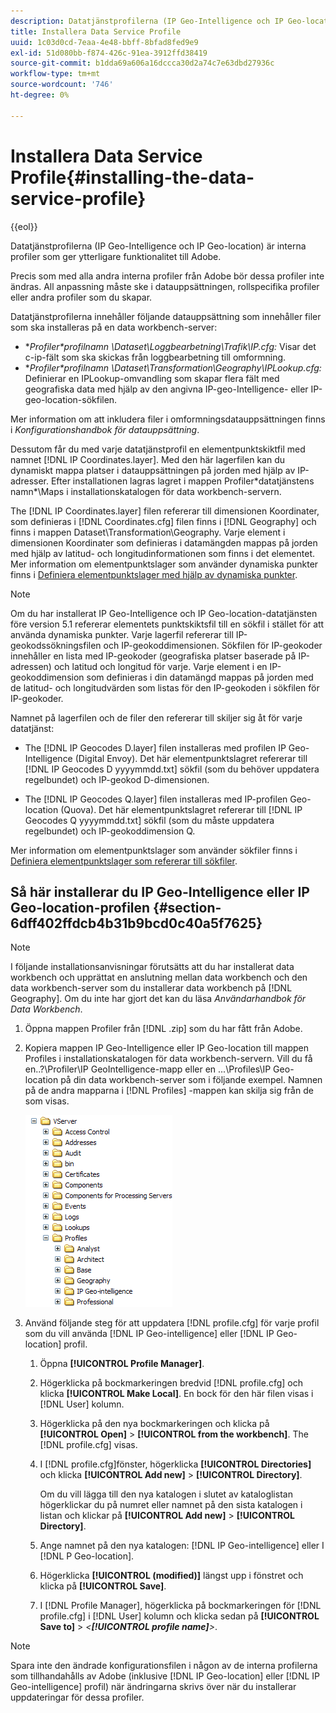 ```yaml
---
description: Datatjänstprofilerna (IP Geo-Intelligence och IP Geo-location) är interna profiler som ger ytterligare funktionalitet till Adobe.
title: Installera Data Service Profile
uuid: 1c03d0cd-7eaa-4e48-bbff-8bfad8fed9e9
exl-id: 51d080bb-f874-426c-91ea-3912ffd38419
source-git-commit: b1dda69a606a16dccca30d2a74c7e63dbd27936c
workflow-type: tm+mt
source-wordcount: '746'
ht-degree: 0%

---
```


# Installera Data Service Profile{#installing-the-data-service-profile}

{{eol}}

Datatjänstprofilerna (IP Geo-Intelligence och IP Geo-location) är interna profiler som ger ytterligare funktionalitet till Adobe.

Precis som med alla andra interna profiler från Adobe bör dessa profiler inte ändras. All anpassning måste ske i datauppsättningen, rollspecifika profiler eller andra profiler som du skapar.

Datatjänstprofilerna innehåller följande datauppsättning som innehåller filer som ska installeras på en data workbench-server:

* **Profiler\*profilnamn *\Dataset\Loggbearbetning\Trafik\IP.cfg:** Visar det c-ip-fält som ska skickas från loggbearbetning till omformning.
* **Profiler\*profilnamn *\Dataset\Transformation\Geography\IPLookup.cfg:** Definierar en IPLookup-omvandling som skapar flera fält med geografiska data med hjälp av den angivna IP-geo-Intelligence- eller IP-geo-location-sökfilen.

Mer information om att inkludera filer i omformningsdatauppsättningen finns i *Konfigurationshandbok för datauppsättning*.

Dessutom får du med varje datatjänstprofil en elementpunktskiktfil med namnet [!DNL IP Coordinates.layer]. Med den här lagerfilen kan du dynamiskt mappa platser i datauppsättningen på jorden med hjälp av IP-adresser. Efter installationen lagras lagret i mappen Profiler\*datatjänstens namn*\Maps i installationskatalogen för data workbench-servern.

The [!DNL IP Coordinates.layer] filen refererar till dimensionen Koordinater, som definieras i [!DNL Coordinates.cfg] filen finns i [!DNL Geography] och finns i mappen Dataset\Transformation\Geography. Varje element i dimensionen Koordinater som definieras i datamängden mappas på jorden med hjälp av latitud- och longitudinformationen som finns i det elementet. Mer information om elementpunktslager som använder dynamiska punkter finns i [Definiera elementpunktslager med hjälp av dynamiska punkter](../../../../home/c-geo-oview/c-wk-img-lyrs/c-elmt-pt-lyrs/c-elmt-pt-lyrs-ref-lkp-files/c-elmt-pt-lyr-file-frmt/c-dyn-pts.md#concept-77ae65bedc3f465489bc135ae7e3c2f3).

>[!NOTE]
>
>Om du har installerat IP Geo-Intelligence och IP Geo-location-datatjänsten före version 5.1 refererar elementets punktskiktsfil till en sökfil i stället för att använda dynamiska punkter. Varje lagerfil refererar till IP-geokodssökningsfilen och IP-geokoddimensionen. Sökfilen för IP-geokoder innehåller en lista med IP-geokoder (geografiska platser baserade på IP-adressen) och latitud och longitud för varje. Varje element i en IP-geokoddimension som definieras i din datamängd mappas på jorden med de latitud- och longitudvärden som listas för den IP-geokoden i sökfilen för IP-geokoder.

Namnet på lagerfilen och de filer den refererar till skiljer sig åt för varje datatjänst:

* The [!DNL IP Geocodes D.layer] filen installeras med profilen IP Geo-Intelligence (Digital Envoy). Det här elementpunktslagret refererar till [!DNL IP Geocodes D yyyymmdd.txt] sökfil (som du behöver uppdatera regelbundet) och IP-geokod D-dimensionen.

* The [!DNL IP Geocodes Q.layer] filen installeras med IP-profilen Geo-location (Quova). Det här elementpunktslagret refererar till [!DNL IP Geocodes Q yyyymmdd.txt] sökfil (som du måste uppdatera regelbundet) och IP-geokoddimension Q.

Mer information om elementpunktslager som använder sökfiler finns i [Definiera elementpunktslager som refererar till sökfiler](../../../../home/c-geo-oview/c-wk-img-lyrs/c-elmt-pt-lyrs/c-elmt-pt-lyrs-ref-lkp-files/c-elmt-pt-lyrs-ref-lkp-files.md#concept-c40bd0890a984112bce831b596827f0f).

## Så här installerar du IP Geo-Intelligence eller IP Geo-location-profilen {#section-6dff402ffdcb4b31b9bcd0c40a5f7625}

>[!NOTE]
>
>I följande installationsanvisningar förutsätts att du har installerat data workbench och upprättat en anslutning mellan data workbench och den data workbench-server som du installerar data workbench på [!DNL Geography]. Om du inte har gjort det kan du läsa *Användarhandbok för Data Workbench*.

1. Öppna mappen Profiler från [!DNL .zip] som du har fått från Adobe.
1. Kopiera mappen IP Geo-Intelligence eller IP Geo-location till mappen Profiles i installationskatalogen för data workbench-servern. Vill du få en..?\Profiler\IP GeoIntelligence-mapp eller en ...\Profiles\IP Geo-location på din data workbench-server som i följande exempel. Namnen på de andra mapparna i [!DNL Profiles] -mappen kan skilja sig från de som visas.

   ![](assets/Geo_installProfiles_dirIP.png)

1. Använd följande steg för att uppdatera [!DNL profile.cfg] för varje profil som du vill använda [!DNL IP Geo-intelligence] eller [!DNL IP Geo-location] profil.

   1. Öppna **[!UICONTROL Profile Manager]**.
   1. Högerklicka på bockmarkeringen bredvid [!DNL profile.cfg] och klicka **[!UICONTROL Make Local]**. En bock för den här filen visas i [!DNL User] kolumn.

   1. Högerklicka på den nya bockmarkeringen och klicka på **[!UICONTROL Open]** > **[!UICONTROL from the workbench]**. The [!DNL profile.cfg] visas.

   1. I [!DNL profile.cfg]fönster, högerklicka **[!UICONTROL Directories]** och klicka **[!UICONTROL Add new]** > **[!UICONTROL Directory]**.

      Om du vill lägga till den nya katalogen i slutet av kataloglistan högerklickar du på numret eller namnet på den sista katalogen i listan och klickar på **[!UICONTROL Add new]** > **[!UICONTROL Directory]**.

   1. Ange namnet på den nya katalogen: [!DNL IP Geo-intelligence] eller I [!DNL P Geo-location].

   1. Högerklicka **[!UICONTROL (modified)]** längst upp i fönstret och klicka på **[!UICONTROL Save]**.

   1. I [!DNL Profile Manager], högerklicka på bockmarkeringen för [!DNL profile.cfg] i [!DNL User] kolumn och klicka sedan på **[!UICONTROL Save to]** > *&lt;**[!UICONTROL profile name]**>*.

>[!NOTE]
>
>Spara inte den ändrade konfigurationsfilen i någon av de interna profilerna som tillhandahålls av Adobe (inklusive [!DNL IP Geo-location] eller [!DNL IP Geo-intelligence] profil) när ändringarna skrivs över när du installerar uppdateringar för dessa profiler.
